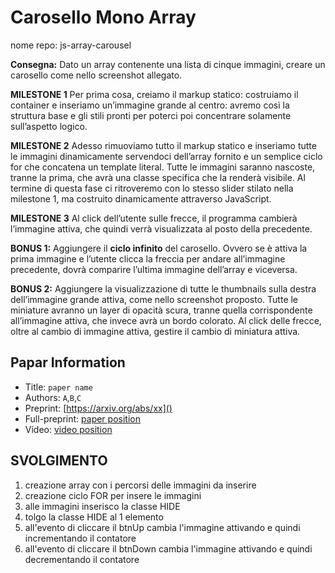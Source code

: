 Carosello Mono Array
===
nome repo: js-array-carousel

**Consegna:**
Dato un array contenente una lista di cinque immagini, creare un carosello come nello screenshot allegato.

**MILESTONE 1**
Per prima cosa, creiamo il markup statico: costruiamo il container e inseriamo un’immagine grande al centro: avremo così la struttura base e gli stili pronti per poterci poi concentrare solamente sull’aspetto logico.

**MILESTONE 2**
Adesso rimuoviamo tutto il markup statico e inseriamo tutte le immagini dinamicamente servendoci dell’array fornito e un semplice ciclo for che concatena un template literal.
Tutte le immagini saranno nascoste, tranne la prima, che avrà una classe specifica che la renderà visibile.
Al termine di questa fase ci ritroveremo con lo stesso slider stilato nella milestone 1, ma costruito dinamicamente attraverso JavaScript.

**MILESTONE 3**
Al click dell’utente sulle frecce, il programma cambierà l’immagine attiva, che quindi verrà visualizzata al posto della precedente.

**BONUS 1:**
Aggiungere il **ciclo infinito** del carosello. Ovvero se è attiva la prima immagine e l’utente clicca la freccia per andare all’immagine precedente, dovrà comparire l’ultima immagine dell’array e viceversa.

**BONUS 2:**
Aggiungere la visualizzazione di tutte le thumbnails sulla destra dell’immagine grande attiva, come nello screenshot proposto. Tutte le miniature avranno un layer di opacità scura, tranne quella corrispondente all’immagine attiva, che invece avrà un bordo colorato.
Al click delle frecce, oltre al cambio di immagine attiva, gestire il cambio di miniatura attiva.
## Papar Information
- Title:  `paper name`
- Authors:  `A`,`B`,`C`
- Preprint: [https://arxiv.org/abs/xx]()
- Full-preprint: [paper position]()
- Video: [video position]()

## SVOLGIMENTO
1. creazione array con i percorsi delle immagini da inserire
2. creazione ciclo FOR per insere le immagini
3. alle immagini inserisco la classe HIDE 
4. tolgo la classe HIDE al 1 elemento
5. all'evento di cliccare il btnUp cambia l'immagine attivando e quindi incrementando il contatore
6. all'evento di cliccare il btnDown cambia l'immagine attivando e quindi decrementando il contatore

